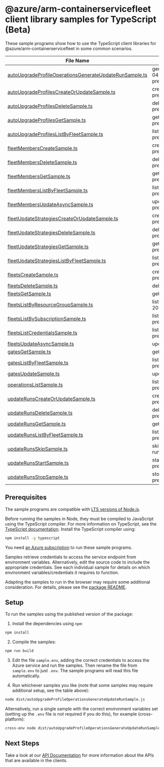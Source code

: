# @azure/arm-containerservicefleet client library samples for TypeScript (Beta)

These sample programs show how to use the TypeScript client libraries for @azure/arm-containerservicefleet in some common scenarios.

| **File Name**                                                                                                 | **Description**                                                                                                                                                     |
| ------------------------------------------------------------------------------------------------------------- | ------------------------------------------------------------------------------------------------------------------------------------------------------------------- |
| [autoUpgradeProfileOperationsGenerateUpdateRunSample.ts][autoupgradeprofileoperationsgenerateupdaterunsample] | generates an update run for a given auto upgrade profile. x-ms-original-file: 2025-04-01-preview/AutoUpgradeProfileOperations_GenerateUpdateRun_MaximumSet_Gen.json |
| [autoUpgradeProfilesCreateOrUpdateSample.ts][autoupgradeprofilescreateorupdatesample]                         | create a AutoUpgradeProfile x-ms-original-file: 2025-04-01-preview/AutoUpgradeProfiles_CreateOrUpdate.json                                                          |
| [autoUpgradeProfilesDeleteSample.ts][autoupgradeprofilesdeletesample]                                         | delete a AutoUpgradeProfile x-ms-original-file: 2025-04-01-preview/AutoUpgradeProfiles_Delete.json                                                                  |
| [autoUpgradeProfilesGetSample.ts][autoupgradeprofilesgetsample]                                               | get a AutoUpgradeProfile x-ms-original-file: 2025-04-01-preview/AutoUpgradeProfiles_Get.json                                                                        |
| [autoUpgradeProfilesListByFleetSample.ts][autoupgradeprofileslistbyfleetsample]                               | list AutoUpgradeProfile resources by Fleet x-ms-original-file: 2025-04-01-preview/AutoUpgradeProfiles_ListByFleet.json                                              |
| [fleetMembersCreateSample.ts][fleetmemberscreatesample]                                                       | create a FleetMember x-ms-original-file: 2025-04-01-preview/FleetMembers_Create.json                                                                                |
| [fleetMembersDeleteSample.ts][fleetmembersdeletesample]                                                       | delete a FleetMember x-ms-original-file: 2025-04-01-preview/FleetMembers_Delete.json                                                                                |
| [fleetMembersGetSample.ts][fleetmembersgetsample]                                                             | get a FleetMember x-ms-original-file: 2025-04-01-preview/FleetMembers_Get.json                                                                                      |
| [fleetMembersListByFleetSample.ts][fleetmemberslistbyfleetsample]                                             | list FleetMember resources by Fleet x-ms-original-file: 2025-04-01-preview/FleetMembers_ListByFleet.json                                                            |
| [fleetMembersUpdateAsyncSample.ts][fleetmembersupdateasyncsample]                                             | update a FleetMember x-ms-original-file: 2025-04-01-preview/FleetMembers_Update.json                                                                                |
| [fleetUpdateStrategiesCreateOrUpdateSample.ts][fleetupdatestrategiescreateorupdatesample]                     | create a FleetUpdateStrategy x-ms-original-file: 2025-04-01-preview/FleetUpdateStrategies_CreateOrUpdate_MaximumSet_Gen.json                                        |
| [fleetUpdateStrategiesDeleteSample.ts][fleetupdatestrategiesdeletesample]                                     | delete a FleetUpdateStrategy x-ms-original-file: 2025-04-01-preview/FleetUpdateStrategies_Delete_MaximumSet_Gen.json                                                |
| [fleetUpdateStrategiesGetSample.ts][fleetupdatestrategiesgetsample]                                           | get a FleetUpdateStrategy x-ms-original-file: 2025-04-01-preview/FleetUpdateStrategies_Get_MaximumSet_Gen.json                                                      |
| [fleetUpdateStrategiesListByFleetSample.ts][fleetupdatestrategieslistbyfleetsample]                           | list FleetUpdateStrategy resources by Fleet x-ms-original-file: 2025-04-01-preview/FleetUpdateStrategies_ListByFleet_MaximumSet_Gen.json                            |
| [fleetsCreateSample.ts][fleetscreatesample]                                                                   | creates or updates a Fleet. x-ms-original-file: 2025-04-01-preview/Fleets_CreateOrUpdate.json                                                                       |
| [fleetsDeleteSample.ts][fleetsdeletesample]                                                                   | delete a Fleet x-ms-original-file: 2025-04-01-preview/Fleets_Delete.json                                                                                            |
| [fleetsGetSample.ts][fleetsgetsample]                                                                         | gets a Fleet. x-ms-original-file: 2025-04-01-preview/Fleets_Get.json                                                                                                |
| [fleetsListByResourceGroupSample.ts][fleetslistbyresourcegroupsample]                                         | lists fleets in the specified subscription and resource group. x-ms-original-file: 2025-04-01-preview/Fleets_ListByResourceGroup.json                               |
| [fleetsListBySubscriptionSample.ts][fleetslistbysubscriptionsample]                                           | lists fleets in the specified subscription. x-ms-original-file: 2025-04-01-preview/Fleets_ListBySub.json                                                            |
| [fleetsListCredentialsSample.ts][fleetslistcredentialssample]                                                 | lists the user credentials of a Fleet. x-ms-original-file: 2025-04-01-preview/Fleets_ListCredentialsResult.json                                                     |
| [fleetsUpdateAsyncSample.ts][fleetsupdateasyncsample]                                                         | update a Fleet x-ms-original-file: 2025-04-01-preview/Fleets_PatchTags.json                                                                                         |
| [gatesGetSample.ts][gatesgetsample]                                                                           | get a Gate x-ms-original-file: 2025-04-01-preview/Gates_Get.json                                                                                                    |
| [gatesListByFleetSample.ts][gateslistbyfleetsample]                                                           | list Gate resources by Fleet x-ms-original-file: 2025-04-01-preview/Gates_ListByFleet.json                                                                          |
| [gatesUpdateSample.ts][gatesupdatesample]                                                                     | update a Gate x-ms-original-file: 2025-04-01-preview/Gates_Update.json                                                                                              |
| [operationsListSample.ts][operationslistsample]                                                               | list the operations for the provider x-ms-original-file: 2025-04-01-preview/Operations_List.json                                                                    |
| [updateRunsCreateOrUpdateSample.ts][updaterunscreateorupdatesample]                                           | create a UpdateRun x-ms-original-file: 2025-04-01-preview/UpdateRuns_CreateOrUpdate.json                                                                            |
| [updateRunsDeleteSample.ts][updaterunsdeletesample]                                                           | delete a UpdateRun x-ms-original-file: 2025-04-01-preview/UpdateRuns_Delete.json                                                                                    |
| [updateRunsGetSample.ts][updaterunsgetsample]                                                                 | get a UpdateRun x-ms-original-file: 2025-04-01-preview/UpdateRuns_Get.json                                                                                          |
| [updateRunsListByFleetSample.ts][updaterunslistbyfleetsample]                                                 | list UpdateRun resources by Fleet x-ms-original-file: 2025-04-01-preview/UpdateRuns_ListByFleet.json                                                                |
| [updateRunsSkipSample.ts][updaterunsskipsample]                                                               | skips one or a combination of member/group/stage/afterStageWait(s) of an update run. x-ms-original-file: 2025-04-01-preview/UpdateRuns_Skip.json                    |
| [updateRunsStartSample.ts][updaterunsstartsample]                                                             | starts an UpdateRun. x-ms-original-file: 2025-04-01-preview/UpdateRuns_Start.json                                                                                   |
| [updateRunsStopSample.ts][updaterunsstopsample]                                                               | stops an UpdateRun. x-ms-original-file: 2025-04-01-preview/UpdateRuns_Stop.json                                                                                     |

## Prerequisites

The sample programs are compatible with [LTS versions of Node.js](https://github.com/nodejs/release#release-schedule).

Before running the samples in Node, they must be compiled to JavaScript using the TypeScript compiler. For more information on TypeScript, see the [TypeScript documentation][typescript]. Install the TypeScript compiler using:

```bash
npm install -g typescript
```

You need [an Azure subscription][freesub] to run these sample programs.

Samples retrieve credentials to access the service endpoint from environment variables. Alternatively, edit the source code to include the appropriate credentials. See each individual sample for details on which environment variables/credentials it requires to function.

Adapting the samples to run in the browser may require some additional consideration. For details, please see the [package README][package].

## Setup

To run the samples using the published version of the package:

1. Install the dependencies using `npm`:

```bash
npm install
```

2. Compile the samples:

```bash
npm run build
```

3. Edit the file `sample.env`, adding the correct credentials to access the Azure service and run the samples. Then rename the file from `sample.env` to just `.env`. The sample programs will read this file automatically.

4. Run whichever samples you like (note that some samples may require additional setup, see the table above):

```bash
node dist/autoUpgradeProfileOperationsGenerateUpdateRunSample.js
```

Alternatively, run a single sample with the correct environment variables set (setting up the `.env` file is not required if you do this), for example (cross-platform):

```bash
cross-env node dist/autoUpgradeProfileOperationsGenerateUpdateRunSample.js
```

## Next Steps

Take a look at our [API Documentation][apiref] for more information about the APIs that are available in the clients.

[autoupgradeprofileoperationsgenerateupdaterunsample]: https://github.com/Azure/azure-sdk-for-js/blob/main/sdk/containerservice/arm-containerservicefleet/samples/v2-beta/typescript/src/autoUpgradeProfileOperationsGenerateUpdateRunSample.ts
[autoupgradeprofilescreateorupdatesample]: https://github.com/Azure/azure-sdk-for-js/blob/main/sdk/containerservice/arm-containerservicefleet/samples/v2-beta/typescript/src/autoUpgradeProfilesCreateOrUpdateSample.ts
[autoupgradeprofilesdeletesample]: https://github.com/Azure/azure-sdk-for-js/blob/main/sdk/containerservice/arm-containerservicefleet/samples/v2-beta/typescript/src/autoUpgradeProfilesDeleteSample.ts
[autoupgradeprofilesgetsample]: https://github.com/Azure/azure-sdk-for-js/blob/main/sdk/containerservice/arm-containerservicefleet/samples/v2-beta/typescript/src/autoUpgradeProfilesGetSample.ts
[autoupgradeprofileslistbyfleetsample]: https://github.com/Azure/azure-sdk-for-js/blob/main/sdk/containerservice/arm-containerservicefleet/samples/v2-beta/typescript/src/autoUpgradeProfilesListByFleetSample.ts
[fleetmemberscreatesample]: https://github.com/Azure/azure-sdk-for-js/blob/main/sdk/containerservice/arm-containerservicefleet/samples/v2-beta/typescript/src/fleetMembersCreateSample.ts
[fleetmembersdeletesample]: https://github.com/Azure/azure-sdk-for-js/blob/main/sdk/containerservice/arm-containerservicefleet/samples/v2-beta/typescript/src/fleetMembersDeleteSample.ts
[fleetmembersgetsample]: https://github.com/Azure/azure-sdk-for-js/blob/main/sdk/containerservice/arm-containerservicefleet/samples/v2-beta/typescript/src/fleetMembersGetSample.ts
[fleetmemberslistbyfleetsample]: https://github.com/Azure/azure-sdk-for-js/blob/main/sdk/containerservice/arm-containerservicefleet/samples/v2-beta/typescript/src/fleetMembersListByFleetSample.ts
[fleetmembersupdateasyncsample]: https://github.com/Azure/azure-sdk-for-js/blob/main/sdk/containerservice/arm-containerservicefleet/samples/v2-beta/typescript/src/fleetMembersUpdateAsyncSample.ts
[fleetupdatestrategiescreateorupdatesample]: https://github.com/Azure/azure-sdk-for-js/blob/main/sdk/containerservice/arm-containerservicefleet/samples/v2-beta/typescript/src/fleetUpdateStrategiesCreateOrUpdateSample.ts
[fleetupdatestrategiesdeletesample]: https://github.com/Azure/azure-sdk-for-js/blob/main/sdk/containerservice/arm-containerservicefleet/samples/v2-beta/typescript/src/fleetUpdateStrategiesDeleteSample.ts
[fleetupdatestrategiesgetsample]: https://github.com/Azure/azure-sdk-for-js/blob/main/sdk/containerservice/arm-containerservicefleet/samples/v2-beta/typescript/src/fleetUpdateStrategiesGetSample.ts
[fleetupdatestrategieslistbyfleetsample]: https://github.com/Azure/azure-sdk-for-js/blob/main/sdk/containerservice/arm-containerservicefleet/samples/v2-beta/typescript/src/fleetUpdateStrategiesListByFleetSample.ts
[fleetscreatesample]: https://github.com/Azure/azure-sdk-for-js/blob/main/sdk/containerservice/arm-containerservicefleet/samples/v2-beta/typescript/src/fleetsCreateSample.ts
[fleetsdeletesample]: https://github.com/Azure/azure-sdk-for-js/blob/main/sdk/containerservice/arm-containerservicefleet/samples/v2-beta/typescript/src/fleetsDeleteSample.ts
[fleetsgetsample]: https://github.com/Azure/azure-sdk-for-js/blob/main/sdk/containerservice/arm-containerservicefleet/samples/v2-beta/typescript/src/fleetsGetSample.ts
[fleetslistbyresourcegroupsample]: https://github.com/Azure/azure-sdk-for-js/blob/main/sdk/containerservice/arm-containerservicefleet/samples/v2-beta/typescript/src/fleetsListByResourceGroupSample.ts
[fleetslistbysubscriptionsample]: https://github.com/Azure/azure-sdk-for-js/blob/main/sdk/containerservice/arm-containerservicefleet/samples/v2-beta/typescript/src/fleetsListBySubscriptionSample.ts
[fleetslistcredentialssample]: https://github.com/Azure/azure-sdk-for-js/blob/main/sdk/containerservice/arm-containerservicefleet/samples/v2-beta/typescript/src/fleetsListCredentialsSample.ts
[fleetsupdateasyncsample]: https://github.com/Azure/azure-sdk-for-js/blob/main/sdk/containerservice/arm-containerservicefleet/samples/v2-beta/typescript/src/fleetsUpdateAsyncSample.ts
[gatesgetsample]: https://github.com/Azure/azure-sdk-for-js/blob/main/sdk/containerservice/arm-containerservicefleet/samples/v2-beta/typescript/src/gatesGetSample.ts
[gateslistbyfleetsample]: https://github.com/Azure/azure-sdk-for-js/blob/main/sdk/containerservice/arm-containerservicefleet/samples/v2-beta/typescript/src/gatesListByFleetSample.ts
[gatesupdatesample]: https://github.com/Azure/azure-sdk-for-js/blob/main/sdk/containerservice/arm-containerservicefleet/samples/v2-beta/typescript/src/gatesUpdateSample.ts
[operationslistsample]: https://github.com/Azure/azure-sdk-for-js/blob/main/sdk/containerservice/arm-containerservicefleet/samples/v2-beta/typescript/src/operationsListSample.ts
[updaterunscreateorupdatesample]: https://github.com/Azure/azure-sdk-for-js/blob/main/sdk/containerservice/arm-containerservicefleet/samples/v2-beta/typescript/src/updateRunsCreateOrUpdateSample.ts
[updaterunsdeletesample]: https://github.com/Azure/azure-sdk-for-js/blob/main/sdk/containerservice/arm-containerservicefleet/samples/v2-beta/typescript/src/updateRunsDeleteSample.ts
[updaterunsgetsample]: https://github.com/Azure/azure-sdk-for-js/blob/main/sdk/containerservice/arm-containerservicefleet/samples/v2-beta/typescript/src/updateRunsGetSample.ts
[updaterunslistbyfleetsample]: https://github.com/Azure/azure-sdk-for-js/blob/main/sdk/containerservice/arm-containerservicefleet/samples/v2-beta/typescript/src/updateRunsListByFleetSample.ts
[updaterunsskipsample]: https://github.com/Azure/azure-sdk-for-js/blob/main/sdk/containerservice/arm-containerservicefleet/samples/v2-beta/typescript/src/updateRunsSkipSample.ts
[updaterunsstartsample]: https://github.com/Azure/azure-sdk-for-js/blob/main/sdk/containerservice/arm-containerservicefleet/samples/v2-beta/typescript/src/updateRunsStartSample.ts
[updaterunsstopsample]: https://github.com/Azure/azure-sdk-for-js/blob/main/sdk/containerservice/arm-containerservicefleet/samples/v2-beta/typescript/src/updateRunsStopSample.ts
[apiref]: https://learn.microsoft.com/javascript/api/@azure/arm-containerservicefleet?view=azure-node-preview
[freesub]: https://azure.microsoft.com/free/
[package]: https://github.com/Azure/azure-sdk-for-js/tree/main/sdk/containerservice/arm-containerservicefleet/README.md
[typescript]: https://www.typescriptlang.org/docs/home.html
